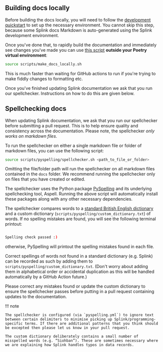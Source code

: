 ## Building docs locally

Before building the docs locally, you will need to follow the [development quickstart](./development_quickstart.md) to set up the necessary environment. You cannot skip this step, because some Splink docs Markdown is auto-generated using the Splink development environment.

Once you've done that,
to rapidly build the documentation and immediately see changes you've made you can use [this script](https://github.com/moj-analytical-services/splink/blob/master/scripts/make_docs_locally.sh)
**outside your Poetry virtual environment**:

```sh
source scripts/make_docs_locally.sh
```

This is much faster than waiting for GitHub actions to run if you're trying to make fiddly changes to formatting etc.

Once you've finished updating Splink documentation we ask that you run our spellchecker. Instructions on how to do this are given below.

## Spellchecking docs

When updating Splink documentation, we ask that you run our spellchecker before submitting a pull request. This is to help ensure quality and consistency across the documentation. Please note, the spellchecker _only works on markdown files_.

To run the spellchecker on either a single markdown file or folder of markdown files, you can use the following script:

```sh
source scripts/pyspelling/spellchecker.sh <path_to_file_or_folder>
```

Omitting the file/folder path will run the spellchecker on all markdown files contained in the `docs` folder. We recommend running the spellchecker only on files that you have created or edited. 

The spellchecker uses the Python package [PySpelling](https://facelessuser.github.io/pyspelling/) and its underlying spellchecking tool, Aspell. Running the above script will automatically install these packages along with any other necessary dependencies.

The spellchecker compares words to a [standard British English dictionary](https://github.com/LibreOffice/dictionaries/blob/master/en/en_GB.aff) and a custom dictionary (`scripts/pyspelling/custom_dictionary.txt`) of words. If no spelling mistakes are found, you will see the following terminal printout:

```sh

Spelling check passed :)

```

otherwise, PySpelling will printout the spelling mistakes found in each file.

Correct spellings of words not found in a standard dictionary (e.g. Splink) can be recorded as such by adding them to `scripts/pyspelling/custom_dictionary.txt`. (Don't worry about adding them in alphabetical order or accidental duplication as this will be handled automatically by a GitHub Action future.)

Please correct any mistakes found or update the custom dictionary to ensure the spellchecker passes before putting in a pull request containing updates to the documentation.

!!! note

    The spellchecker is configured (via `pyspelling.yml`) to ignore text between certain delimiters to minimise picking up Splink/programming-specific terms. If there are additional patterns that you think should be excepted then please let us know in your pull request.

    The custom dictionary deliberately contains a small number of misspelled words (e.g. “Siohban”). These are sometimes necessary where we are explaining how Splink handles typos in data records.



   

 




